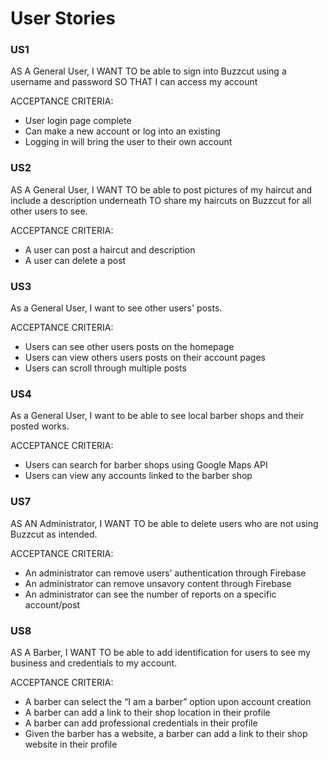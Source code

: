# User Stories

### US1
AS A General User, I WANT TO be able to sign into Buzzcut using a username and password SO THAT I can access my account

ACCEPTANCE CRITERIA: 
- User login page complete
- Can make a new account or log into an existing
- Logging in will bring the user to their own account

### US2
AS A General User, I WANT TO be able to post pictures of my haircut and include a description underneath TO share my haircuts on Buzzcut for all other users to see.

ACCEPTANCE CRITERIA: 
- A user can post a haircut and description
- A user can delete a post

### US3
As a General User, I want to see other users' posts.

ACCEPTANCE CRITERIA: 
- Users can see other users posts on the homepage
- Users can view others users posts on their account pages
- Users can scroll through multiple posts

### US4
As a General User, I want to be able to see local barber shops and their posted works.

ACCEPTANCE CRITERIA: 
- Users can search for barber shops using Google Maps API
- Users can view any accounts linked to the barber shop

### US7
AS AN Administrator, I WANT TO be able to delete users who are not using Buzzcut as intended.

ACCEPTANCE CRITERIA: 
- An administrator can remove users’ authentication through Firebase
- An administrator can remove unsavory content through Firebase
- An administrator can see the number of reports on a specific account/post

### US8
AS A Barber, I WANT TO be able to add identification for users to see my business and credentials to my account.

ACCEPTANCE CRITERIA: 
- A barber can select the “I am a barber” option upon account creation
- A barber can add a link to their shop location in their profile
- A barber can add professional credentials in their profile
- Given the barber has a website, a barber can add a link to their shop website in their profile
